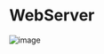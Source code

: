 # WebServer

![image](https://user-images.githubusercontent.com/51723948/62402084-01126400-b57e-11e9-9dc4-e8cc08345a63.png)
